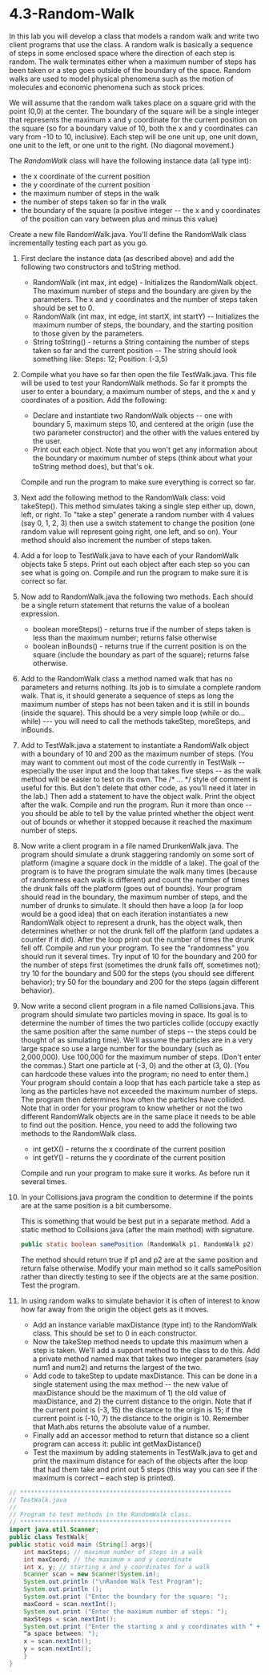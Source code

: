 # 4.3-Random-Walk

In this lab you will develop a class that models a random walk and write two client programs that use the class. A random
walk is basically a sequence of steps in some enclosed space where the direction of each step is random. The walk terminates
either when a maximum number of steps has been taken or a step goes outside of the boundary of the space. Random walks
are used to model physical phenomena such as the motion of molecules and economic phenomena such as stock prices.

We will assume that the random walk takes place on a square grid with the point (0,0) at the center. The boundary of the
square will be a single integer that represents the maximum x and y coordinate for the current position on the square (so for a
boundary value of 10, both the x and y coordinates can vary from -10 to 10, inclusive). Each step will be one unit up, one unit
down, one unit to the left, or one unit to the right. (No diagonal movement.)

The *RandomWalk* class will have the following instance data (all type int):
- the x coordinate of the current position
- the y coordinate of the current position
- the maximum number of steps in the walk
- the number of steps taken so far in the walk
- the boundary of the square (a positive integer -- the x and y coordinates of the position can vary between plus and
minus this value)

Create a new file RandomWalk.java. You'll define the RandomWalk class incrementally testing each part as you go.

1. First declare the instance data (as described above) and add the following two constructors and toString method.
    - RandomWalk (int max, int edge) - Initializes the RandomWalk object. The maximum number of steps and
the boundary are given by the parameters. The x and y coordinates and the number of steps taken should be
set to 0.
    - RandomWalk (int max, int edge, int startX, int startY) -- Initializes the maximum number of steps, the
boundary, and the starting position to those given by the parameters.
    - String toString() - returns a String containing the number of steps taken so far and the current position --
The string should look something like: Steps: 12; Position: (-3,5)

2. Compile what you have so far then open the file TestWalk.java. This file will be used to test your RandomWalk
methods. So far it prompts the user to enter a boundary, a maximum number of steps, and the x and y coordinates of
a position. Add the following:
    - Declare and instantiate two RandomWalk objects -- one with boundary 5, maximum steps 10, and centered
at the origin (use the two parameter constructor) and the other with the values entered by the user.
    - Print out each object. Note that you won't get any information about the boundary or maximum number of
steps (think about what your toString method does), but that's ok.

    Compile and run the program to make sure everything is correct so far.

3. Next add the following method to the RandomWalk class: void takeStep(). This method simulates taking a single
step either up, down, left, or right. To "take a step" generate a random number with 4 values (say 0, 1, 2, 3) then use
a switch statement to change the position (one random value will represent going right, one left, and so on). Your
method should also increment the number of steps taken.
4. Add a for loop to TestWalk.java to have each of your RandomWalk objects take 5 steps. Print out each object after
each step so you can see what is going on. Compile and run the program to make sure it is correct so far.
5. Now add to RandomWalk.java the following two methods. Each should be a single return statement that returns the
value of a boolean expression.
    - boolean moreSteps() - returns true if the number of steps taken is less than the maximum number; returns
false otherwise
    - boolean inBounds() - returns true if the current position is on the square (include the boundary as part of the
square); returns false otherwise.

6. Add to the RandomWalk class a method named walk that has no parameters and returns nothing. Its job is to
simulate a complete random walk. That is, it should generate a sequence of steps as long the maximum number of
steps has not been taken and it is still in bounds (inside the square). This should be a very simple loop (while or do...
while) --- you will need to call the methods takeStep, moreSteps, and inBounds.
7. Add to TestWalk.java a statement to instantiate a RandomWalk object with a boundary of 10 and 200 as the
maximum number of steps. (You may want to comment out most of the code currently in TestWalk -- especially the
user input and the loop that takes five steps -- as the walk method will be easier to test on its own. The /* ... */ style
of comment is useful for this. But don't delete that other code, as you'll need it later in the lab.) Then add a statement
to have the object walk. Print the object after the walk. Compile and run the program. Run it more than once -- you
should be able to tell by the value printed whether the object went out of bounds or whether it stopped because it
reached the maximum number of steps.
8. Now write a client program in a file named DrunkenWalk.java. The program should simulate a drunk staggering
randomly on some sort of platform (imagine a square dock in the middle of a lake). The goal of the program is to
have the program simulate the walk many times (because of randomness each walk is different) and count the
number of times the drunk falls off the platform (goes out of bounds). Your program should read in the boundary,
the maximum number of steps, and the number of drunks to simulate. It should then have a loop (a for loop would
be a good idea) that on each iteration instantiates a new RandomWalk object to represent a drunk, has the object
walk, then determines whether or not the drunk fell off the platform (and updates a counter if it did). After the loop
print out the number of times the drunk fell off. Compile and run your program. To see the "randomness" you
should run it several times. Try input of 10 for the boundary and 200 for the number of steps first (sometimes the
drunk falls off, sometimes not); try 10 for the boundary and 500 for the steps (you should see different behavior); try
50 for the boundary and 200 for the steps (again different behavior).
9. Now write a second client program in a file named Collisions.java. This program should simulate two particles
moving in space. Its goal is to determine the number of times the two particles collide (occupy exactly the same
position after the same number of steps -- the steps could be thought of as simulating time). We'll assume the
particles are in a very large space so use a large number for the boundary (such as 2,000,000). Use 100,000 for the
maximum number of steps. (Don't enter the commas.) Start one particle at (-3, 0) and the other at (3, 0). (You can
hardcode these values into the program; no need to enter them.) Your program should contain a loop that has each
particle take a step as long as the particles have not exceeded the maximum number of steps. The program then
determines how often the particles have collided. Note that in order for your program to know whether or not the
two different RandomWalk objects are in the same place it needs to be able to find out the position. Hence, you need
to add the following two methods to the RandomWalk class.
    - int getX() - returns the x coordinate of the current position
    - int getY() - returns the y coordinate of the current position

    Compile and run your program to make sure it works. As before run it several times.

10. In your Collisions.java program the condition to determine if the points are at the same position is a bit cumbersome.

    This is something that would be best put in a separate method. Add a static method to Collisions.java (after the main
    method) with signature.
    ```java
    public static boolean samePosition (RandomWalk p1, RandomWalk p2)
    ```
    The method should return true if p1 and p2 are at the same position and return false otherwise. Modify your main
    method so it calls samePosition rather than directly testing to see if the objects are at the same position. Test the
    program.

11. In using random walks to simulate behavior it is often of interest to know how far away from the origin the object
gets as it moves.


    -   Add an instance variable maxDistance (type int) to the RandomWalk class. This should be set to 0 in each
    constructor.
    -  Now the takeStep method needs to update this maximum when a step is taken. We'll add a support method
    to the class to do this. Add a private method named max that takes two integer parameters (say num1 and
    num2) and returns the largest of the two.
    - Add code to takeStep to update maxDistance. This can be done in a single statement using the max method
    -- the new value of maxDistance should be the maximum of 1) the old value of maxDistance, and 2) the
    current distance to the origin. Note that if the current point is (-3, 15) the distance to the origin is 15; if the
    current point is (-10, 7) the distance to the origin is 10. Remember that Math.abs returns the absolute value
    of a number.
    -  Finally add an accessor method to return that distance so a client program can access it:
    public int getMaxDistance()
    -  Test the maximum by adding statements in TestWalk.java to get and print the maximum distance for each
    of the objects after the loop that had them take and print out 5 steps (this way you can see if the maximum
    is correct – each step is printed).

```java
// ***********************************************************
// TestWalk.java
//
// Program to test methods in the RandomWalk class.
// ***********************************************************
import java.util.Scanner;
public class TestWalk{
public static void main (String[] args){
    int maxSteps; // maximum number of steps in a walk
    int maxCoord; // the maximum x and y coordinate
    int x, y; // starting x and y coordinates for a walk
    Scanner scan = new Scanner(System.in);
    System.out.println ("\nRandom Walk Test Program");
    System.out.println ();
    System.out.print ("Enter the boundary for the square: ");
    maxCoord = scan.nextInt();
    System.out.print ("Enter the maximum number of steps: ");
    maxSteps = scan.nextInt();
    System.out.print ("Enter the starting x and y coordinates with “ +
    “a space between: ");
    x = scan.nextInt();
    y = scan.nextInt();
    }
}
```